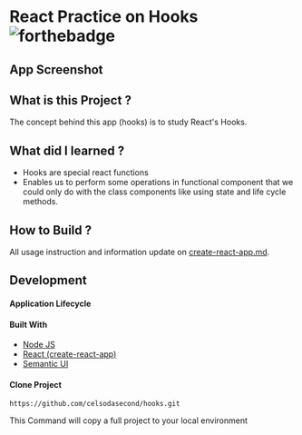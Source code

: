 # React Practice on Hooks ![forthebadge](https://badges.aleen42.com/src/react.svg)

## App Screenshot


## What is this Project ?

The concept behind this app (hooks) is to study React's Hooks.

## What did I learned ?

- Hooks are special react functions
- Enables us to perform some operations in functional component that we could only do with the class components like using state and life cycle methods.

## How to Build ?

All usage instruction and information update on [create-react-app.md](https://github.com/celsodasecond/context-api/blob/master/create-react-app.md).

## Development

#### Application Lifecycle


#### Built With

- [Node JS](https://nodejs.org/en/) 
- [React (create-react-app)](https://reactjs.org/docs/create-a-new-react-app.html)
- [Semantic UI](https://semantic-ui.com/)

#### Clone Project

```shell
https://github.com/celsodasecond/hooks.git
```

This Command will copy a full project to your local environment


